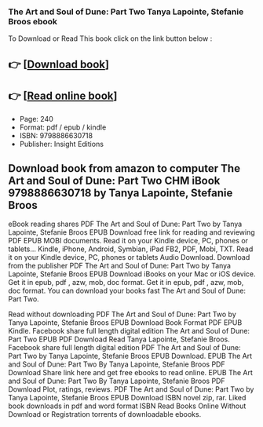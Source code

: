 ### The Art and Soul of Dune: Part Two Tanya Lapointe, Stefanie Broos ebook

To Download or Read This book click on the link button below :

## 👉  [**[Download book](http://filesbooks.info/download.php?group=book&from=github.com&id=700910&lnk=1063 "Download book")**]

## 👉  [**[Read online book](http://filesbooks.info/download.php?group=book&from=github.com&id=700910&lnk=1063 "Read online book")**]


* Page: 240
* Format: pdf / epub / kindle
* ISBN: 9798886630718
* Publisher: Insight Editions



## Download book from amazon to computer The Art and Soul of Dune: Part Two CHM iBook 9798886630718 by Tanya Lapointe, Stefanie Broos


eBook reading shares PDF The Art and Soul of Dune: Part Two by Tanya Lapointe, Stefanie Broos EPUB Download free link for reading and reviewing PDF EPUB MOBI documents. Read it on your Kindle device, PC, phones or tablets... Kindle, iPhone, Android, Symbian, iPad FB2, PDF, Mobi, TXT. Read it on your Kindle device, PC, phones or tablets Audio Download. Download from the publisher PDF The Art and Soul of Dune: Part Two by Tanya Lapointe, Stefanie Broos EPUB Download iBooks on your Mac or iOS device. Get it in epub, pdf , azw, mob, doc format. Get it in epub, pdf , azw, mob, doc format. You can download your books fast The Art and Soul of Dune: Part Two.

Read without downloading PDF The Art and Soul of Dune: Part Two by Tanya Lapointe, Stefanie Broos EPUB Download Book Format PDF EPUB Kindle. Facebook share full length digital edition The Art and Soul of Dune: Part Two EPUB PDF Download Read Tanya Lapointe, Stefanie Broos. Facebook share full length digital edition PDF The Art and Soul of Dune: Part Two by Tanya Lapointe, Stefanie Broos EPUB Download. EPUB The Art and Soul of Dune: Part Two By Tanya Lapointe, Stefanie Broos PDF Download Share link here and get free ebooks to read online. EPUB The Art and Soul of Dune: Part Two By Tanya Lapointe, Stefanie Broos PDF Download Plot, ratings, reviews. PDF The Art and Soul of Dune: Part Two by Tanya Lapointe, Stefanie Broos EPUB Download ISBN novel zip, rar. Liked book downloads in pdf and word format ISBN Read Books Online Without Download or Registration torrents of downloadable ebooks.





